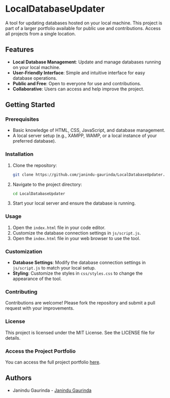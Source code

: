 # LocalDatabaseUpdater

A tool for updating databases hosted on your local machine. This project is part of a larger portfolio available for public use and contributions. Access all projects from a single location.

## Features
- **Local Database Management**: Update and manage databases running on your local machine.
- **User-Friendly Interface**: Simple and intuitive interface for easy database operations.
- **Public and Free**: Open to everyone for use and contributions.
- **Collaborative**: Users can access and help improve the project.

## Getting Started

### Prerequisites
- Basic knowledge of HTML, CSS, JavaScript, and database management.
- A local server setup (e.g., XAMPP, WAMP, or a local instance of your preferred database).

### Installation
1. Clone the repository:
    ```bash
    git clone https://github.com/janindu-gaurinda/LocalDatabaseUpdater.git
    ```
2. Navigate to the project directory:
    ```bash
    cd LocalDatabaseUpdater
    ```
3. Start your local server and ensure the database is running.

### Usage
1. Open the `index.html` file in your code editor.
2. Customize the database connection settings in `js/script.js`.
3. Open the `index.html` file in your web browser to use the tool.


### Customization
- **Database Settings**: Modify the database connection settings in `js/script.js` to match your local setup.
- **Styling**: Customize the styles in `css/styles.css` to change the appearance of the tool.

### Contributing
Contributions are welcome! Please fork the repository and submit a pull request with your improvements.

### License
This project is licensed under the MIT License. See the LICENSE file for details.



### Access the Project Portfolio
You can access the full project portfolio [here](https://janindu-gaurinda.github.io/Janindu.gaurinda.info/).

## Authors
- Janindu Gaurinda - [Janindu Gaurinda](https://github.com/janindu-gaurinda)

